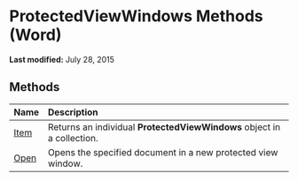 
# ProtectedViewWindows Methods (Word)

 **Last modified:** July 28, 2015


## Methods



|**Name**|**Description**|
|:-----|:-----|
| [Item](89e90388-c6fa-098e-6d49-0ca68955951a.md)|Returns an individual  **ProtectedViewWindows** object in a collection.|
| [Open](38a11e87-bc8e-4a3b-3b0d-aa51eef941b5.md)|Opens the specified document in a new protected view window.|
